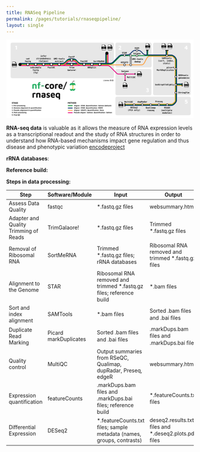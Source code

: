 ```yaml
---
title: RNASeq Pipeline
permalink: /pages/tutorials/rnaseqpipeline/
layout: single
---
```


![NF Core Pipeline](../assets/images/nfcore_pipeline.png)


**RNA-seq data** is valuable as it allows the measure of RNA expression levels as a transcriptional readout and the study of RNA structures in order to understand how RNA-based mechanisms impact gene regulation and thus disease and phenotypic variation [encodeproject](https://www.encodeproject.org/rna-seq/)

**rRNA databases**:

**Reference build:**

**Steps in data processing:**

| Step                                  | Software/Module       | Input                                                                | Output                                              |
|---------------------------------------|-----------------------|----------------------------------------------------------------------|-----------------------------------------------------|
| Assess Data Quality                   | fastqc                | *.fastq.gz ﬁles                                                      | websummary.html                                     |
| Adapter and Quality Trimming of Reads | TrimGalaore!          | *.fastq.gz ﬁles                                                      | Trimmed *.fastq.gz ﬁles                             |
| Removal of Ribosomal RNA              | SortMeRNA             | Trimmed *.fastq.gz ﬁles; rRNA databases                              | Ribosomal RNA removed and trimmed *.fastq.gz ﬁles   |
| Alignment to the Genome               | STAR                  | Ribosomal RNA removed and trimmed *.fastq.gz ﬁles; reference build   | *.bam ﬁles                                          |
| Sort and index alignment              | SAMTools              | *.bam ﬁles                                                           | Sorted .bam ﬁles and .bai ﬁles                      |
| Duplicate Read Marking                | Picard markDuplicates | Sorted .bam ﬁles and .bai ﬁles                                       | .markDups.bam ﬁles and .markDups.bai ﬁles           |
| Quality control                       | MultiQC               | Output summaries from RSeQC, Qualimap, dupRadar, Preseq, edgeR       | websummary.html                                     |
| Expression quantification             | featureCounts         | .markDups.bam ﬁles and .markDups.bai ﬁles; reference build           | *.featureCounts.txt ﬁles                            |
| Differential Expression               | DESeq2                | *.featureCounts.txt ﬁles; sample metadata (names, groups, contrasts) | deseq2.results.txt ﬁles and *.deseq2.plots.pdf ﬁles |
